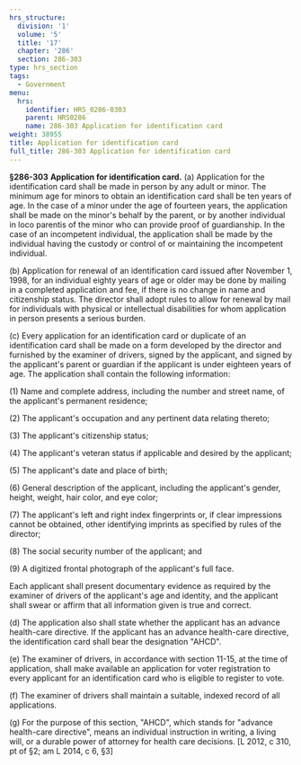 ```yaml
---
hrs_structure:
  division: '1'
  volume: '5'
  title: '17'
  chapter: '286'
  section: 286-303
type: hrs_section
tags:
  - Government
menu:
  hrs:
    identifier: HRS_0286-0303
    parent: HRS0286
    name: 286-303 Application for identification card
weight: 38955
title: Application for identification card
full_title: 286-303 Application for identification card
---
```

**§286-303** **Application for identification card.** (a) Application for the identification card shall be made in person by any adult or minor. The minimum age for minors to obtain an identification card shall be ten years of age. In the case of a minor under the age of fourteen years, the application shall be made on the minor's behalf by the parent, or by another individual in loco parentis of the minor who can provide proof of guardianship. In the case of an incompetent individual, the application shall be made by the individual having the custody or control of or maintaining the incompetent individual.

(b) Application for renewal of an identification card issued after November 1, 1998, for an individual eighty years of age or older may be done by mailing in a completed application and fee, if there is no change in name and citizenship status. The director shall adopt rules to allow for renewal by mail for individuals with physical or intellectual disabilities for whom application in person presents a serious burden.

(c) Every application for an identification card or duplicate of an identification card shall be made on a form developed by the director and furnished by the examiner of drivers, signed by the applicant, and signed by the applicant's parent or guardian if the applicant is under eighteen years of age. The application shall contain the following information:

(1) Name and complete address, including the number and street name, of the applicant's permanent residence;

(2) The applicant's occupation and any pertinent data relating thereto;

(3) The applicant's citizenship status;

(4) The applicant's veteran status if applicable and desired by the applicant;

(5) The applicant's date and place of birth;

(6) General description of the applicant, including the applicant's gender, height, weight, hair color, and eye color;

(7) The applicant's left and right index fingerprints or, if clear impressions cannot be obtained, other identifying imprints as specified by rules of the director;

(8) The social security number of the applicant; and

(9) A digitized frontal photograph of the applicant's full face.

Each applicant shall present documentary evidence as required by the examiner of drivers of the applicant's age and identity, and the applicant shall swear or affirm that all information given is true and correct.

(d) The application also shall state whether the applicant has an advance health-care directive. If the applicant has an advance health-care directive, the identification card shall bear the designation "AHCD".

(e) The examiner of drivers, in accordance with section 11-15, at the time of application, shall make available an application for voter registration to every applicant for an identification card who is eligible to register to vote.

(f) The examiner of drivers shall maintain a suitable, indexed record of all applications.

(g) For the purpose of this section, "AHCD", which stands for "advance health-care directive", means an individual instruction in writing, a living will, or a durable power of attorney for health care decisions. [L 2012, c 310, pt of §2; am L 2014, c 6, §3]